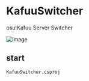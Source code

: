 # KafuuSwitcher

osu!Kafuu Server Switcher

 ![image](http://otsu.fun/demos3/rsr.png)


## start 

```
KafuuSwitcher.csproj
```
